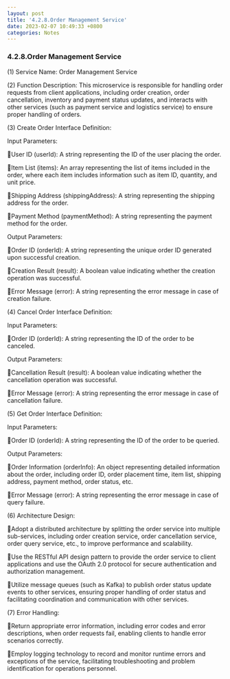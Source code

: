 ```yaml
---
layout: post
title: '4.2.8.Order Management Service'
date: 2023-02-07 10:49:33 +0800
categories: Notes
---
```


### 4.2.8.Order Management Service

(1) Service Name: Order Management Service

(2) Function Description: This microservice is responsible for handling order requests from client applications, including order creation, order cancellation, inventory and payment status updates, and interacts with other services (such as payment service and logistics service) to ensure proper handling of orders.

(3) Create Order Interface Definition:

Input Parameters:

User ID (userId): A string representing the ID of the user placing the order.

Item List (items): An array representing the list of items included in the order, where each item includes information such as item ID, quantity, and unit price.

Shipping Address (shippingAddress): A string representing the shipping address for the order.

Payment Method (paymentMethod): A string representing the payment method for the order.

Output Parameters:

Order ID (orderId): A string representing the unique order ID generated upon successful creation.

Creation Result (result): A boolean value indicating whether the creation operation was successful.

Error Message (error): A string representing the error message in case of creation failure.

(4) Cancel Order Interface Definition:

Input Parameters:

Order ID (orderId): A string representing the ID of the order to be canceled.

Output Parameters:

Cancellation Result (result): A boolean value indicating whether the cancellation operation was successful.

Error Message (error): A string representing the error message in case of cancellation failure.

(5) Get Order Interface Definition:

Input Parameters:

Order ID (orderId): A string representing the ID of the order to be queried.

Output Parameters:

Order Information (orderInfo): An object representing detailed information about the order, including order ID, order placement time, item list, shipping address, payment method, order status, etc.

Error Message (error): A string representing the error message in case of query failure.

(6) Architecture Design:

Adopt a distributed architecture by splitting the order service into multiple sub-services, including order creation service, order cancellation service, order query service, etc., to improve performance and scalability.

Use the RESTful API design pattern to provide the order service to client applications and use the OAuth 2.0 protocol for secure authentication and authorization management.

Utilize message queues (such as Kafka) to publish order status update events to other services, ensuring proper handling of order status and facilitating coordination and communication with other services.

(7) Error Handling:

Return appropriate error information, including error codes and error descriptions, when order requests fail, enabling clients to handle error scenarios correctly.

Employ logging technology to record and monitor runtime errors and exceptions of the service, facilitating troubleshooting and problem identification for operations personnel.
